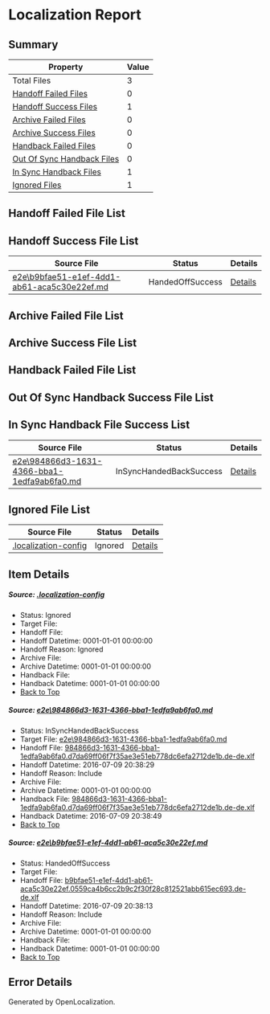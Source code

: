 # <a name='report-top'></a> Localization Report

## Summary
 Property | Value 
 -------- | ----- 
 Total Files | 3
[ Handoff Failed Files ](#handoff-failed-list)| 0
[ Handoff Success Files ](#handoff-success-list)| 1
[ Archive Failed Files ](#archive-failed-list)| 0
[ Archive Success Files ](#archive-success-list)| 0
[ Handback Failed Files ](#handback-failed-list)| 0
[ Out Of Sync Handback Files ](#outofsync-handback-success-list)| 0
[ In Sync Handback Files ](#insync-handback-success-list)| 1
[ Ignored Files ](#ignored-list)| 1

## <a name='handoff-failed-list'></a> Handoff Failed File List

## <a name='handoff-success-list'></a> Handoff Success File List
 Source File | Status | Details 
 ----------- | ------ | ------- 
 [e2e\b9bfae51-e1ef-4dd1-ab61-aca5c30e22ef.md](https://github.com/OpenLocalizationTestOrg/oltest/blob/f894b6e7b6848c64bb741e362242b8975cb9b436/e2e/b9bfae51-e1ef-4dd1-ab61-aca5c30e22ef.md) | HandedOffSuccess | [Details](#dc5f7b0326b136a7bab48a99827a93d16087c98d2)

## <a name='archive-failed-list'></a> Archive Failed File List

## <a name='archive-success-list'></a> Archive Success File List

## <a name='handback-failed-list'></a> Handback Failed File List

## <a name='outofsync-handback-success-list'></a> Out Of Sync Handback Success File List

## <a name='insync-handback-success-list'></a> In Sync Handback File Success List
 Source File | Status | Details 
 ----------- | ------ | ------- 
 [e2e\984866d3-1631-4366-bba1-1edfa9ab6fa0.md](https://github.com/OpenLocalizationTestOrg/oltest/blob/55705dda29c17085433e8fa832ad360212859f5f/e2e/984866d3-1631-4366-bba1-1edfa9ab6fa0.md) | InSyncHandedBackSuccess | [Details](#381e236164c49cb1a3b9a47009c13bb33860dd211)

## <a name='ignored-list'></a> Ignored File List
 Source File | Status | Details 
 ----------- | ------ | ------- 
 [.localization-config](https://github.com/OpenLocalizationTestOrg/oltest/blob/55705dda29c17085433e8fa832ad360212859f5f/.localization-config) | Ignored | [Details](#3d4f252ac210baf56311d7e97dcc2db10974dbd20)

## Item Details
##### <a name='3d4f252ac210baf56311d7e97dcc2db10974dbd20'></a> Source: [.localization-config](https://github.com/OpenLocalizationTestOrg/oltest/blob/55705dda29c17085433e8fa832ad360212859f5f/.localization-config)
* Status: Ignored
* Target File: 
* Handoff File: 
* Handoff Datetime: 0001-01-01 00:00:00
* Handoff Reason: Ignored
* Archive File: 
* Archive Datetime: 0001-01-01 00:00:00
* Handback File: 
* Handback Datetime: 0001-01-01 00:00:00
* [Back to Top](#report-top)

##### <a name='381e236164c49cb1a3b9a47009c13bb33860dd211'></a> Source: [e2e\984866d3-1631-4366-bba1-1edfa9ab6fa0.md](https://github.com/OpenLocalizationTestOrg/oltest/blob/55705dda29c17085433e8fa832ad360212859f5f/e2e/984866d3-1631-4366-bba1-1edfa9ab6fa0.md)
* Status: InSyncHandedBackSuccess
* Target File: [e2e\984866d3-1631-4366-bba1-1edfa9ab6fa0.md](https://github.com/OpenLocalizationTestOrg/oltest-dede-fly/blob/cc577b4d4dfece04801e113d35167b23eba4cb68/e2e/984866d3-1631-4366-bba1-1edfa9ab6fa0.md)
* Handoff File: [984866d3-1631-4366-bba1-1edfa9ab6fa0.d7da69ff06f7f35ae3e51eb778dc6efa2712de1b.de-de.xlf](https://github.com/OpenLocalizationTestOrg/olhandoff-e2e/blob/cc923965c6a23fb35a5fc9a472a10acee6feb5fc/ol-handoff/OpenLocalizationTestOrg/oltest-dede-fly/ci/ht/984866d3-1631-4366-bba1-1edfa9ab6fa0.d7da69ff06f7f35ae3e51eb778dc6efa2712de1b.de-de.xlf)
* Handoff Datetime: 2016-07-09 20:38:29
* Handoff Reason: Include
* Archive File: 
* Archive Datetime: 0001-01-01 00:00:00
* Handback File: [984866d3-1631-4366-bba1-1edfa9ab6fa0.d7da69ff06f7f35ae3e51eb778dc6efa2712de1b.de-de.xlf](https://github.com/OpenLocalizationTestOrg/olhandback-e2e/blob/4d8123405982f96b616506caf8016296b89e070a/ol-handback/OpenLocalizationTestOrg/oltest-dede-fly/ci/ht/984866d3-1631-4366-bba1-1edfa9ab6fa0.d7da69ff06f7f35ae3e51eb778dc6efa2712de1b.de-de.xlf)
* Handback Datetime: 2016-07-09 20:38:49
* [Back to Top](#report-top)

##### <a name='dc5f7b0326b136a7bab48a99827a93d16087c98d2'></a> Source: [e2e\b9bfae51-e1ef-4dd1-ab61-aca5c30e22ef.md](https://github.com/OpenLocalizationTestOrg/oltest/blob/f894b6e7b6848c64bb741e362242b8975cb9b436/e2e/b9bfae51-e1ef-4dd1-ab61-aca5c30e22ef.md)
* Status: HandedOffSuccess
* Target File: 
* Handoff File: [b9bfae51-e1ef-4dd1-ab61-aca5c30e22ef.0559ca4b6cc2b9c2f30f28c812521abb615ec693.de-de.xlf](https://github.com/OpenLocalizationTestOrg/olhandoff-e2e/blob/45942a37746b745c815cf2ca0bdd88972097fa85/ol-handoff/OpenLocalizationTestOrg/oltest-dede-fly/ci/ht/b9bfae51-e1ef-4dd1-ab61-aca5c30e22ef.0559ca4b6cc2b9c2f30f28c812521abb615ec693.de-de.xlf)
* Handoff Datetime: 2016-07-09 20:38:13
* Handoff Reason: Include
* Archive File: 
* Archive Datetime: 0001-01-01 00:00:00
* Handback File: 
* Handback Datetime: 0001-01-01 00:00:00
* [Back to Top](#report-top)


## Error Details

Generated by OpenLocalization.
